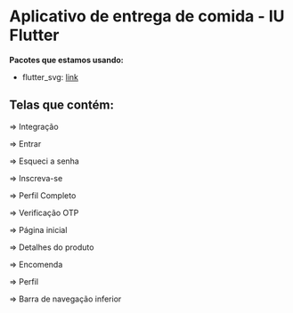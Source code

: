 # Aplicativo de entrega de comida - IU Flutter


**Pacotes que estamos usando:**

- flutter_svg: [link](https://pub.dev/packages/flutter_svg)


## Telas que contém:

=> Integração

=> Entrar

=> Esqueci a senha

=> Inscreva-se

=> Perfil Completo

=> Verificação OTP

=> Página inicial

=> Detalhes do produto

=> Encomenda

=> Perfil

=> Barra de navegação inferior
